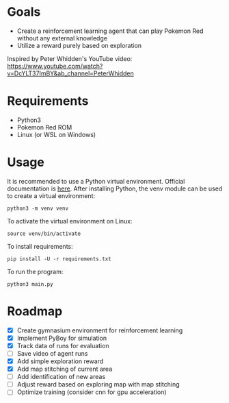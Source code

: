 # Goals
- Create a reinforcement learning agent that can play Pokemon Red without any external knowledge
- Utilize a reward purely based on exploration

Inspired by Peter Whidden's YouTube video: 
https://www.youtube.com/watch?v=DcYLT37ImBY&ab_channel=PeterWhidden

# Requirements
- Python3
- Pokemon Red ROM
- Linux (or WSL on Windows)

# Usage
It is recommended to use a Python virtual environment. Official documentation is [here](https://docs.python.org/3/library/venv.html).
After installing Python, the venv module can be used to create a virtual environment:
```
python3 -m venv venv
```
To activate the virtual environment on Linux:
```
source venv/bin/activate
```
To install requirements:
```
pip install -U -r requirements.txt
``` 
To run the program:
```
python3 main.py
```

# Roadmap
- [x] Create gymnasium environment for reinforcement learning
- [x] Implement PyBoy for simulation
- [x] Track data of runs for evaluation
- [ ] Save video of agent runs
- [x] Add simple exploration reward
- [x] Add map stitching of current area
- [ ] Add identification of new areas
- [ ] Adjust reward based on exploring map with map stitching
- [ ] Optimize training (consider cnn for gpu acceleration)
